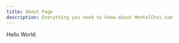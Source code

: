 ```yaml
---
title: About Page
description: Everything you need to know about MentalChai.com
---
```


Hello World
